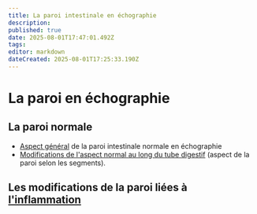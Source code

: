 ```yaml
---
title: La paroi intestinale en échographie
description: 
published: true
date: 2025-08-01T17:47:01.492Z
tags: 
editor: markdown
dateCreated: 2025-08-01T17:25:33.190Z
---
```


# La paroi en échographie
## La paroi normale

- [Aspect général](/bases/paroi_normale/general) de la paroi intestinale normale en échographie
- [Modifications de l'aspect normal au long du tube digestif](/bases/paroi_normale/variation_siege) (aspect de la paroi selon les segments).

## Les modifications de la paroi liées à [l'inflammation](/bases/paroi_inflammee)
